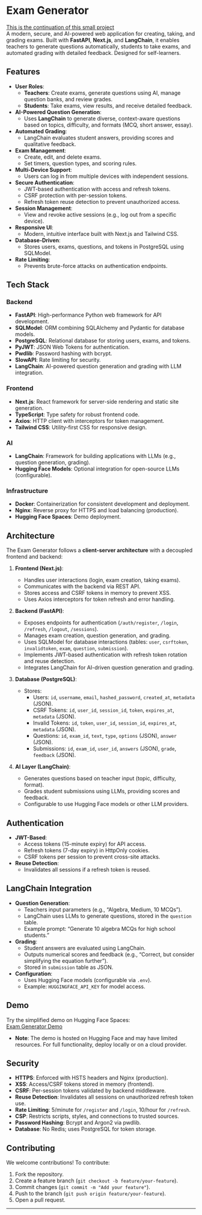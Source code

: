 # Exam Generator

[This is the continuation of this small project](https://github.com/FaIhAjAlAmToPu/Gradio-MCP-Exam-System)  
A modern, secure, and AI-powered web application for creating, taking, and grading exams. Built with **FastAPI**, **Next.js**, and **LangChain**, it enables teachers to generate questions automatically, students to take exams, and automated grading with detailed feedback. Designed for self-learners.


## Features
- **User Roles**:
  - **Teachers**: Create exams, generate questions using AI, manage question banks, and review grades.
  - **Students**: Take exams, view results, and receive detailed feedback.
- **AI-Powered Question Generation**:
  - Uses **LangChain** to generate diverse, context-aware questions based on topics, difficulty, and formats (MCQ, short answer, essay).
- **Automated Grading**:
  - LangChain evaluates student answers, providing scores and qualitative feedback.
- **Exam Management**:
  - Create, edit, and delete exams.
  - Set timers, question types, and scoring rules.
- **Multi-Device Support**:
  - Users can log in from multiple devices with independent sessions.
- **Secure Authentication**:
  - JWT-based authentication with access and refresh tokens.
  - CSRF protection with per-session tokens.
  - Refresh token reuse detection to prevent unauthorized access.
- **Session Management**:
  - View and revoke active sessions (e.g., log out from a specific device).
- **Responsive UI**:
  - Modern, intuitive interface built with Next.js and Tailwind CSS.
- **Database-Driven**:
  - Stores users, exams, questions, and tokens in PostgreSQL using SQLModel.
- **Rate Limiting**:
  - Prevents brute-force attacks on authentication endpoints.

## Tech Stack
### Backend
- **FastAPI**: High-performance Python web framework for API development.
- **SQLModel**: ORM combining SQLAlchemy and Pydantic for database models.
- **PostgreSQL**: Relational database for storing users, exams, and tokens.
- **PyJWT**: JSON Web Tokens for authentication.
- **Pwdlib**: Password hashing with bcrypt.
- **SlowAPI**: Rate limiting for security.
- **LangChain**: AI-powered question generation and grading with LLM integration.

### Frontend
- **Next.js**: React framework for server-side rendering and static site generation.
- **TypeScript**: Type safety for robust frontend code.
- **Axios**: HTTP client with interceptors for token management.
- **Tailwind CSS**: Utility-first CSS for responsive design.

### AI
- **LangChain**: Framework for building applications with LLMs (e.g., question generation, grading).
- **Hugging Face Models**: Optional integration for open-source LLMs (configurable).

### Infrastructure
- **Docker**: Containerization for consistent development and deployment.
- **Nginx**: Reverse proxy for HTTPS and load balancing (production).
- **Hugging Face Spaces**: Demo deployment.

## Architecture
The Exam Generator follows a **client-server architecture** with a decoupled frontend and backend:

1. **Frontend (Next.js)**:
   - Handles user interactions (login, exam creation, taking exams).
   - Communicates with the backend via REST API.
   - Stores access and CSRF tokens in memory to prevent XSS.
   - Uses Axios interceptors for token refresh and error handling.

2. **Backend (FastAPI)**:
   - Exposes endpoints for authentication (`/auth/register`, `/login`, `/refresh`, `/logout`, `/sessions`).
   - Manages exam creation, question generation, and grading.
   - Uses SQLModel for database interactions (tables: `user`, `csrftoken`, `invalidtoken`, `exam`, `question`, `submission`).
   - Implements JWT-based authentication with refresh token rotation and reuse detection.
   - Integrates LangChain for AI-driven question generation and grading.

3. **Database (PostgreSQL)**:
   - Stores:
     - Users: `id`, `username`, `email`, `hashed_password`, `created_at`, `metadata` (JSON).
     - CSRF Tokens: `id`, `user_id`, `session_id`, `token`, `expires_at`, `metadata` (JSON).
     - Invalid Tokens: `id`, `token`, `user_id`, `session_id`, `expires_at`, `metadata` (JSON).
     - Questions: `id`, `exam_id`, `text`, `type`, `options` (JSON), `answer` (JSON).
     - Submissions: `id`, `exam_id`, `user_id`, `answers` (JSON), `grade`, `feedback` (JSON).

4. **AI Layer (LangChain)**:
   - Generates questions based on teacher input (topic, difficulty, format).
   - Grades student submissions using LLMs, providing scores and feedback.
   - Configurable to use Hugging Face models or other LLM providers.


## Authentication
- **JWT-Based**:
  - Access tokens (15-minute expiry) for API access.
  - Refresh tokens (7-day expiry) in HttpOnly cookies.
  - CSRF tokens per session to prevent cross-site attacks.
- **Reuse Detection**:
  - Invalidates all sessions if a refresh token is reused.


## LangChain Integration
- **Question Generation**:
  - Teachers input parameters (e.g., “Algebra, Medium, 10 MCQs”).
  - LangChain uses LLMs to generate questions, stored in the `question` table.
  - Example prompt: “Generate 10 algebra MCQs for high school students.”
- **Grading**:
  - Student answers are evaluated using LangChain.
  - Outputs numerical scores and feedback (e.g., “Correct, but consider simplifying the equation further”).
  - Stored in `submission` table as JSON.
- **Configuration**:
  - Uses Hugging Face models (configurable via `.env`).
  - Example: `HUGGINGFACE_API_KEY` for model access.

## Demo
Try the simplified demo on Hugging Face Spaces:  
[Exam Generator Demo](https://huggingface.co/spaces/Agents-MCP-Hackathon/Your-Exam-System)

- **Note**: The demo is hosted on Hugging Face and may have limited resources. For full functionality, deploy locally or on a cloud provider.

## Security
- **HTTPS**: Enforced with HSTS headers and Nginx (production).
- **XSS**: Access/CSRF tokens stored in memory (frontend).
- **CSRF**: Per-session tokens validated by backend middleware.
- **Reuse Detection**: Invalidates all sessions on unauthorized refresh token use.
- **Rate Limiting**: 5/minute for `/register` and `/login`, 10/hour for `/refresh`.
- **CSP**: Restricts scripts, styles, and connections to trusted sources.
- **Password Hashing**: Bcrypt and Argon2 via pwdlib.
- **Database**: No Redis; uses PostgreSQL for token storage.

## Contributing
We welcome contributions! To contribute:
1. Fork the repository.
2. Create a feature branch (`git checkout -b feature/your-feature`).
3. Commit changes (`git commit -m "Add your feature"`).
4. Push to the branch (`git push origin feature/your-feature`).
5. Open a pull request.

---